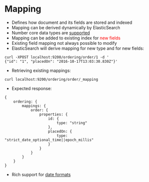 # Mapping #

* Defines how document and its fields are stored and indexed
* Mapping can be derived dynamically by ElasticSearch
* Number core data types are <a href="https://www.elastic.co/guide/en/elasticsearch/reference/current/mapping-types.html" target="_blank">supported</a>
* Mapping can be added to existing index for <a style="color:red">new fields</a>
* Existing field mapping not always possible to modify
* ElasticSearch will derive mapping for new type and for new fields:
```
curl -XPOST localhost:9200/ordering/order/1 -d '
{"id": "1", "placedOn": "2016-10-17T13:03:30.830Z"}'
```
* Retrieving existing mappings:  
```
curl localhost:9200/ordering/order/_mapping

```
* Expected response:
```
{
	ordering: {
		mappings: {
			order: {
				properties: {
					id: {
						type: "string"
					},
					placedOn: {
						type: "strict_date_optional_time||epoch_millis"
					}
				}
			}
		}
	}
}  
```
* Rich support for <a href="https://www.elastic.co/guide/en/elasticsearch/reference/current/mapping-date-format.html#built-in-date-formats" target="_blank">date formats</a>